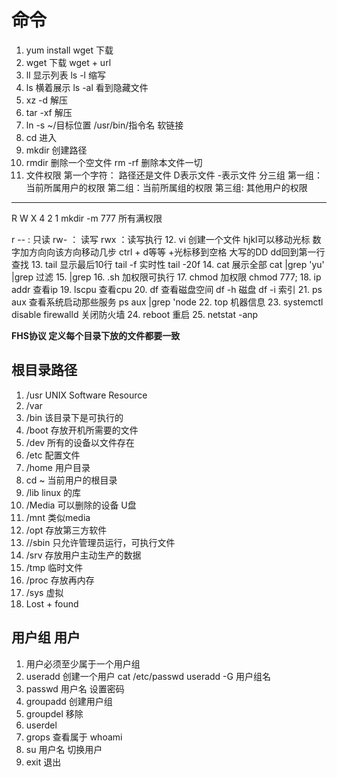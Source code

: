 # 命令

1. yum install wget     下载
2. wget                 下载   wget + url
3. ll                    显示列表   ls -l 缩写
4. ls                    横着展示  ls -al 看到隐藏文件
5. xz -d                解压
6. tar -xf               解压
7. ln -s ~/目标位置 /usr/bin/指令名  软链接
8. cd                   进入
9. mkdir                创建路径  
10. rmdir               删除一个空文件   rm -rf 删除本文件一切
11. 文件权限
   第一个字符： 路径还是文件 D表示文件 -表示文件
   分三组
   第一组：当前所属用户的权限
   第二组：当前所属组的权限
   第三组: 其他用户的权限
   - - -
   R W X
   4 2 1   mkdir -m 777 所有满权限

   r --  : 只读
   rw-   ： 读写
   rwx   ：读写执行
12. vi                  创建一个文件  hjkl可以移动光标  数字加方向向该方向移动几步  ctrl + d等等 +光标移到空格 大写的DD dd回到第一行 查找
13. tail        显示最后10行  tail -f 实时性  tail -20f
14. cat        展示全部     cat  |grep 'yu' |grep 过滤
15. |grep
16. .sh        加权限可执行
17. chmod       加权限   chmod 777;
18. ip addr  查看ip
19. lscpu   查看cpu
20. df    查看磁盘空间 df -h 磁盘   df -i  索引
21. ps aux   查看系统启动那些服务   ps aux |grep 'node
22. top  机器信息
23. systemctl disable firewalld   关闭防火墙
24. reboot   重启
25. netstat -anp  

**FHS协议 定义每个目录下放的文件都要一致**
## 根目录路径

1. /usr UNIX Software Resource
2. /var
3. /bin  该目录下是可执行的
4. /boot 存放开机所需要的文件
5. /dev   所有的设备以文件存在
6. /etc   配置文件
7. /home   用户目录
8. cd ~    当前用户的根目录
9. /lib    linux 的库
10. /Media  可以删除的设备 U盘
11. /mnt    类似media  
12. /opt    存放第三方软件
13. //sbin  只允许管理员运行，可执行文件
14. /srv     存放用户主动生产的数据
15. /tmp     临时文件
16. /proc     存放再内存
17. /sys      虚拟
18. Lost + found


## 用户组  用户

1. 用户必须至少属于一个用户组
2. useradd  创建一个用户  cat /etc/passwd   useradd -G 用户组名
3. passwd 用户名 设置密码
4. groupadd 创建用户组
5. groupdel  移除
6. userdel
7. grops   查看属于  whoami
8. su 用户名   切换用户
9. exit  退出





